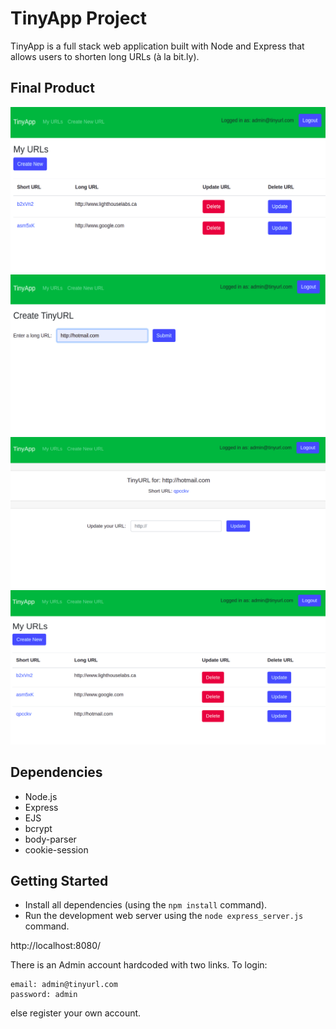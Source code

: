 # TinyApp Project

TinyApp is a full stack web application built with Node and Express that allows users to shorten long URLs (à la bit.ly).

## Final Product

!["Home Page"](https://github.com/lim1017/tinyapp/blob/master/docs/urls-page.png?raw=true)
!["Creating a TinyUrl"](https://github.com/lim1017/tinyapp/blob/master/docs/urls-new.png)
!["Created new TinyUrl"](https://github.com/lim1017/tinyapp/blob/master/docs/url-shortUrl.png?raw=true)
!["Home Page again"](https://github.com/lim1017/tinyapp/blob/master/docs/urls-page2.png?raw=true)


## Dependencies

- Node.js
- Express
- EJS
- bcrypt
- body-parser
- cookie-session

## Getting Started

- Install all dependencies (using the `npm install` command).
- Run the development web server using the `node express_server.js` command.


http://localhost:8080/


There is an Admin account hardcoded with two links.
To login:

    email: admin@tinyurl.com
    password: admin

else register your own account.
